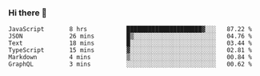### Hi there 👋

<!-- - 🔭 I’m currently working on ...
- 🌱 I’m currently learning ...
- 👯 I’m looking to collaborate on ...
- 🤔 I’m looking for help with ...
- 💬 Ask me about ...
- 📫 How to reach me: ...
- 😄 Pronouns: ...
- ⚡ Fun fact: ... -->



<!--START_SECTION:waka-->

```text
JavaScript       8 hrs           █████████████████████▓░░░   87.22 %
JSON             26 mins         █▒░░░░░░░░░░░░░░░░░░░░░░░   04.76 %
Text             18 mins         █░░░░░░░░░░░░░░░░░░░░░░░░   03.44 %
TypeScript       15 mins         ▓░░░░░░░░░░░░░░░░░░░░░░░░   02.81 %
Markdown         4 mins          ▒░░░░░░░░░░░░░░░░░░░░░░░░   00.84 %
GraphQL          3 mins          ░░░░░░░░░░░░░░░░░░░░░░░░░   00.62 %
```

<!--END_SECTION:waka-->
